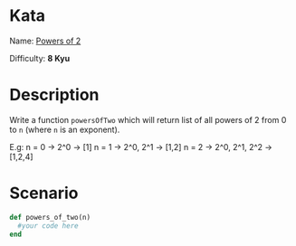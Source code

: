# Kata
Name: [Powers of 2](https://www.codewars.com/kata/powers-of-2)

Difficulty: **8 Kyu**

# Description
Write a function `powersOfTwo` which will return list of all powers of 2 from 0 to `n` (where `n` is an exponent).

E.g: n = 0 -> 2^0 -> [1] n = 1 -> 2^0, 2^1 -> [1,2] n = 2 -> 2^0, 2^1, 2^2 -> [1,2,4]

# Scenario
```ruby
def powers_of_two(n)
  #your code here
end
```